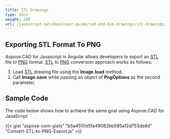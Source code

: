 ```yaml
---
title: STL Drawings
type: docs
weight: 100
url: /javascript-net/developer-guide/cad-and-bim-drawings/stl-drawings/
---
```


## **Exporting STL Format To PNG**

Aspose.CAD for Javascript in Angular allows developers to export an [STL](https://docs.fileformat.com/cad/stl/) file to [PNG](https://docs.fileformat.com/image/png/) format.
[STL](https://docs.fileformat.com/cad/stl/) to [PNG](https://docs.fileformat.com/image/png/) conversion approach works as follows:

1. Load [STL](https://docs.fileformat.com/cad/stl/) drawing file using the **Image.load** method.
1. Call **Image.save** while passing an object of **PngOptions** as the second parameter.

## Sample Code

The code below shows how to achieve the same goal using Aspose.CAD for JavaScript

{{< gist "aspose-com-gists" "b5a4510e5fa49082bb585a12d753de8d" "Convert-STL-to-PNG-Export.js" >}}